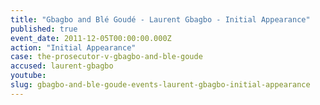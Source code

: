 ```yaml
---
title: "Gbagbo and Blé Goudé - Laurent Gbagbo - Initial Appearance"
published: true
event_date: 2011-12-05T00:00:00.000Z
action: "Initial Appearance"
case: the-prosecutor-v-gbagbo-and-ble-goude
accused: laurent-gbagbo
youtube:
slug: gbagbo-and-ble-goude-events-laurent-gbagbo-initial-appearance
---
```

